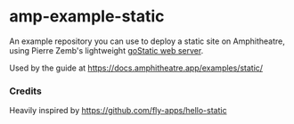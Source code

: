 # amp-example-static

An example repository you can use to deploy a static site on Amphitheatre, using
Pierre Zemb's lightweight [goStatic web server](https://github.com/PierreZ/goStatic).

Used by the guide at https://docs.amphitheatre.app/examples/static/

### Credits

Heavily inspired by https://github.com/fly-apps/hello-static
